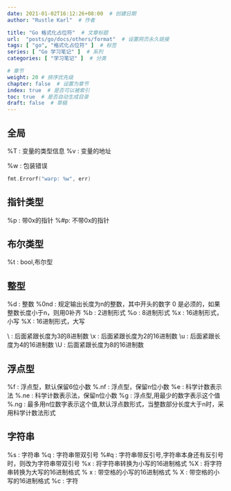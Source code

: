 ```yaml
---
date: 2021-01-02T16:12:26+08:00  # 创建日期
author: "Rustle Karl"  # 作者

title: "Go 格式化占位符"  # 文章标题
url:  "posts/go/docs/others/format"  # 设置网页永久链接
tags: [ "go", "格式化占位符" ]  # 标签
series: [ "Go 学习笔记" ]  # 系列
categories: [ "学习笔记" ]  # 分类

# 章节
weight: 20 # 排序优先级
chapter: false  # 设置为章节
index: true  # 是否可以被索引
toc: true  # 是否自动生成目录
draft: false  # 草稿
---
```


## 全局

%T : 变量的类型信息
%v : 变量的地址

%w : 包装错误

```go
fmt.Errorf("warp: %w", err)
```

## 指针类型

%p : 带0x的指针
%#p: 不带0x的指针

## 布尔类型

%t : bool,布尔型

## 整型

%d : 整数
%0nd : 规定输出长度为n的整数，其中开头的数字 0 是必须的，如果整数长度小于n，则用0补齐
%b : 2进制形式
%o : 8进制形式
%x : 16进制形式，小写
%X : 16进制形式，大写

\ : 后面紧跟长度为3的8进制数
\x : 后面紧跟长度为2的16进制数
\u : 后面紧跟长度为4的16进制数
\U : 后面紧跟长度为8的16进制数

## 浮点型

%f : 浮点型，默认保留6位小数
%.nf : 浮点型，保留n位小数
%e : 科学计数表示法
%.ne : 科学计数表示法，保留n位小数
%g : 浮点型,用最少的数字表示这个值
%.ng : 最多用n位数字表示这个值,默认浮点数形式，当整数部分长度大于n时，采用科学计数法形式

## 字符串

%s : 字符串
%q : 字符串带双引号
%#q : 字符串带反引号,字符串本身还有反引号时，则改为字符串带双引号
%x : 将字符串转换为小写的16进制格式
%X : 将字符串转换为大写的16进制格式
% x : 带空格的小写的16进制格式
% X : 带空格的小写的16进制格式
%c : 字符
